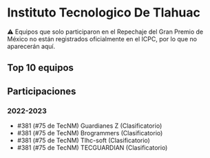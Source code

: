 # Instituto Tecnologico De Tlahuac

:warning: Equipos que solo participaron en el Repechaje del Gran Premio de México no están registrados oficialmente en el ICPC, por lo que no aparecerán aquí.

## Top 10 equipos


## Participaciones

### 2022-2023

- #381 (#75 de TecNM) Guardianes Z (Clasificatorio)
- #381 (#75 de TecNM) Brogrammers (Clasificatorio)
- #381 (#75 de TecNM) Tlhc-soft (Clasificatorio)
- #381 (#75 de TecNM) TECGUARDIAN (Clasificatorio)



